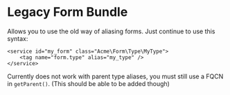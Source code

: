 Legacy Form Bundle
==================

Allows you to use the old way of aliasing forms. Just continue to use this syntax:

```
<service id="my_form" class="Acme\Form\Type\MyType">
    <tag name="form.type" alias="my_type" />
</service>
```

Currently does not work with parent type aliases, you must still use a FQCN in `getParent()`.
(This should be able to be added though)